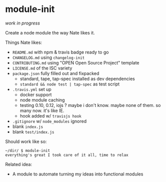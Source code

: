 # module-init

*work in progress*

Create a node module the way Nate likes it.

Things Nate likes:

* `README.md` with npm & travis badge ready to go
* `CHANGELOG.md` using `changelog-init`
* `CONTRIBUTING.md` using "OPEN Open Source Project" template
* `LICENSE.md` of the ISC variety
* `package.json` fully filled out and fixpacked
  * standard, tape, tap-spec installed as dev dependencies
  * `standard && node test | tap-spec` as test script
* `.travis.yml` set up
  * docker support
  * node module caching
  * testing 0.10, 0.12, iojs ? maybe i don't know. maybe none of them. so many now. it's like IE.
  * hook added w/ `travisjs hook`
* `.gitignore` w/ `node_modules` ignored
* blank `index.js`
* blank `test/index.js`

Should work like so:

```
~/dir/ $ module-init
everything's great I took care of it all, time to relax
```

Related idea:

* A module to automate turning my ideas into functional modules
